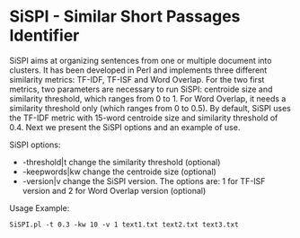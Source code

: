 # SiSPI - Similar Short Passages Identifier

SiSPI aims at organizing sentences from one or multiple document into clusters. It has been developed in Perl and implements three different similarity metrics: TF-IDF, TF-ISF and Word Overlap. For the two first metrics, two parameters are necessary to run SiSPI: centroide size and similarity threshold, which ranges from 0 to 1. For Word Overlap, it needs a similarity threshold only (which ranges from 0 to 0.5).
By default, SiSPI uses the TF-IDF metric with 15-word centroide size and similarity threshold of 0.4. Next we present the SiSPI options and an example of use.

SiSPI options:

- -threshold|t    change the similarity threshold (optional)
- -keepwords|kw	 change the centroide size (optional)
- -version|v 	 change the SiSPI version. The options are: 1 for TF-ISF version and 2 for Word Overlap version  (optional)

 Usage Example:
 
    SiSPI.pl -t 0.3 -kw 10 -v 1 text1.txt text2.txt text3.txt
